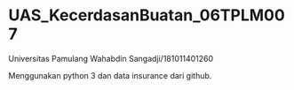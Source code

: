 # UAS_KecerdasanBuatan_06TPLM007
Universitas Pamulang
Wahabdin Sangadji/181011401260


Menggunakan python 3 dan data insurance dari github.
